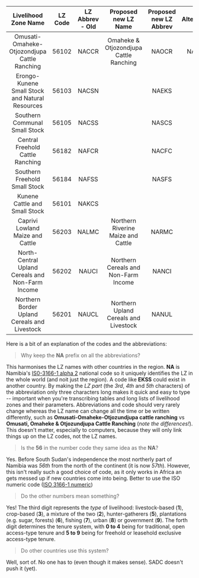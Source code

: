 
| Livelihood Zone Name | LZ Code | LZ Abbrev - Old | Proposed new LZ Name | Proposed new LZ Abbrev | Alternative |
|:--------------------:|:-------:|:---------------:|:--------------------:|:----------------------:|:-----------:|
| Omusati-Omaheke-Otjozondjupa Cattle Ranching | 56102   | NACCR        | Omaheke & Otjozondjupa Cattle Ranching | NAOCR | NAOOC |
| Erongo-Kunene Small Stock and Natural Resources | 56103 |	NACSN | | NAEKS | |
| Southern Communal Small Stock	| 56105 |	NACSS	|	| NASCS | |
| Central Freehold Cattle Ranching | 56182 | NAFCR | | NACFC | |
| Southern Freehold Small Stock	| 56184 | NAFSS	| | NASFS | |
| Kunene Cattle and Small Stock | 56101 |	NAKCS | | | |
| Caprivi Lowland Maize and Cattle | 56203 | NALMC | Northern Riverine Maize and Cattle | NARMC | |
| North-Central Upland Cereals and Non-Farm Income | 56202 | NAUCI | Northern Cereals and Non-Farm Income | NANCI | |
| Northern Border Upland Cereals and Livestock | 56201 | NAUCL | Northern Upland Cereals and Livestock | NANUL | | |


Here is a bit of an explanation of the codes and the abbreviations:

> Why keep the **NA** prefix on all the abbreviations?

This harmonises the LZ names with other countries in the region. **NA** is Namibia's [IS0-3166-1 alpha 2](https://en.wikipedia.org/wiki/ISO_3166-1_alpha-2) national code so it uniquely identifies the LZ in the whole world (and noit just the region). A code like **EKSS** could exist in another country. By making the _LZ part_ (the _3rd_, _4th_ and _5th_ characters) of the abbreviation only three characters long makes it quick and easy to type -- important when you're transcribing tables and long lists of livelihood zones and their parameters. Abbreviations and code should very rarely change whereas the LZ name can change all the time or be written differently, such as **Omusati-Omaheke-Otjozundjupa cattle ranching** vs **Omusati, Omaheke & Otjozundjupa Cattle Ranching** (_note the differences!_). This doesn't matter, especially to computers, because they will only link things up on the LZ codes, not the LZ names.

> Is the **56** in the number code they same idea as the **NA**?

Yes. Before South Sudan's independence the most northerly part of Namibia was _56th_ from the north of the continent (it is now _57th_). However, this isn't really such a good choice of code, as it only works in Africa an gets messed up if new countries come into being. Better to use the ISO numeric code ([ISO 3166-1 numeric](https://en.wikipedia.org/wiki/ISO_3166-1_numeric))

> Do the other numbers mean something?

Yes! The third digit represents the _type_ of livelihood: livestock-based (**1**), crop-based (**3**), a mixture of the two (**2**), hunter-gatherers (**5**), plantations (e.g. sugar, forests) (**6**), fishing (**7**), urban (**8**) or government (**9**). The forth digit determines the tenure system, with **0 to 4** being for traditional, open access-type tenure and **5 to 9** being for freehold or leasehold exclusive access-type tenure.

> Do other countries use this system?

Well, sort of. No one has to (even though it makes sense). SADC doesn't push it (yet).
